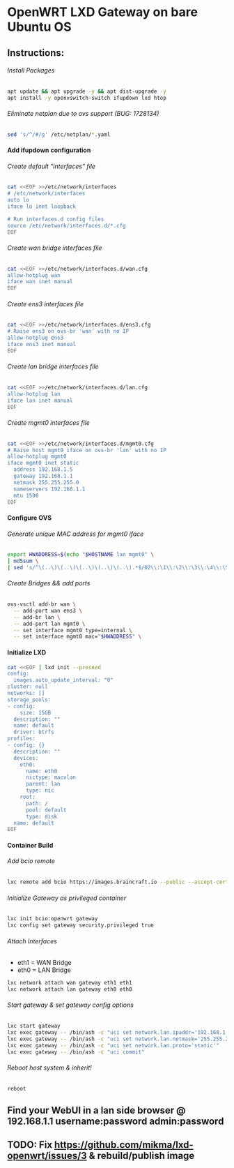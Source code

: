 # OpenWRT LXD Gateway on bare Ubuntu OS

## Instructions:

###### Install Packages
````sh
apt update && apt upgrade -y && apt dist-upgrade -y
apt install -y openvswitch-switch ifupdown lxd htop
````

###### Eliminate netplan due to ovs support (BUG: 1728134)
````sh
sed 's/^/#/g' /etc/netplan/*.yaml
````

#### Add ifupdown configuration

###### Create default "interfaces" file
````sh
cat <<EOF >>/etc/network/interfaces
# /etc/network/interfaces
auto lo                                                                                   
iface lo inet loopback

# Run interfaces.d config files
source /etc/network/interfaces.d/*.cfg
EOF
````

###### Create wan bridge interfaces file
````sh
cat <<EOF >>/etc/network/interfaces.d/wan.cfg
allow-hotplug wan
iface wan inet manual
EOF
````

###### Create ens3 interfaces file
````sh
cat <<EOF >>/etc/network/interfaces.d/ens3.cfg
# Raise ens3 on ovs-br 'wan' with no IP
allow-hotplug ens3
iface ens3 inet manual
EOF
````

###### Create lan bridge interfaces file
````sh
cat <<EOF >>/etc/network/interfaces.d/lan.cfg
allow-hotplug lan
iface lan inet manual
EOF
````

###### Create mgmt0 interfaces file
````sh
cat <<EOF >>/etc/network/interfaces.d/mgmt0.cfg
# Raise host mgmt0 iface on ovs-br 'lan' with no IP
allow-hotplug mgmt0
iface mgmt0 inet static
  address 192.168.1.5
  gateway 192.168.1.1
  netmask 255.255.255.0
  nameservers 192.168.1.1
  mtu 1500
EOF
````


#### Configure OVS

###### Generate unique MAC address for mgmt0 iface
````sh
export HWADDRESS=$(echo "$HOSTNAME lan mgmt0" \
| md5sum \
| sed 's/^\(..\)\(..\)\(..\)\(..\)\(..\).*$/02\\:\1\\:\2\\:\3\\:\4\\:\5/')
````

###### Create Bridges && add ports
````sh
ovs-vsctl add-br wan \
  -- add-port wan ens3 \
  -- add-br lan \
  -- add-port lan mgmt0 \
  -- set interface mgmt0 type=internal \
  -- set interface mgmt0 mac="$HWADDRESS" \
````


#### Initialize LXD
````sh
cat <<EOF | lxd init --preseed
config:
  images.auto_update_interval: "0"
cluster: null
networks: []
storage_pools:
- config:
    size: 15GB
  description: ""
  name: default
  driver: btrfs
profiles:
- config: {}
  description: ""
  devices:
    eth0:
      name: eth0
      nictype: macvlan
      parent: lan
      type: nic
    root:
      path: /
      pool: default
      type: disk
  name: default
EOF
````


#### Container Build

###### Add bcio remote
````sh
lxc remote add bcio https://images.braincraft.io --public --accept-certificate
````

###### Initialize Gateway as privileged container
````sh
lxc init bcio:openwrt gateway
lxc config set gateway security.privileged true
````

###### Attach Interfaces
  - eth1 = WAN Bridge
  - eth0 = LAN Bridge
````sh
lxc network attach wan gateway eth1 eth1
lxc network attach lan gateway eth0 eth0
````

###### Start gateway & set gateway config options
````sh
lxc start gateway
lxc exec gateway -- /bin/ash -c "uci set network.lan.ipaddr='192.168.1.1'"
lxc exec gateway -- /bin/ash -c "uci set network.lan.netmask='255.255.255.0'"
lxc exec gateway -- /bin/ash -c "uci set network.lan.proto='static'"
lxc exec gateway -- /bin/ash -c "uci commit"
````

###### Reboot host system & inherit!
````sh
reboot
````


## Find your WebUI in a lan side browser @ 192.168.1.1 username:password admin:password
## TODO: Fix https://github.com/mikma/lxd-openwrt/issues/3 & rebuild/publish image
